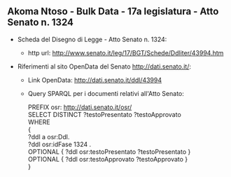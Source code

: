 ## Akoma Ntoso - Bulk Data - 17a legislatura - Atto Senato n. 1324 ##

* Scheda del Disegno di Legge - Atto Senato n. 1324:
	* http url: http://www.senato.it/leg/17/BGT/Schede/Ddliter/43994.htm

* Riferimenti al sito OpenData del Senato http://dati.senato.it/:
	* Link OpenData: http://dati.senato.it/ddl/43994
	* Query SPARQL per i documenti relativi all'Atto Senato:

        PREFIX osr: <http://dati.senato.it/osr/>  
		SELECT DISTINCT ?testoPresentato ?testoApprovato  
		WHERE  
		{  
		    ?ddl a osr:Ddl.  
		    ?ddl osr:idFase 1324 .  
		    OPTIONAL { ?ddl osr:testoPresentato ?testoPresentato }  
		    OPTIONAL { ?ddl osr:testoApprovato ?testoApprovato }  
		}
		